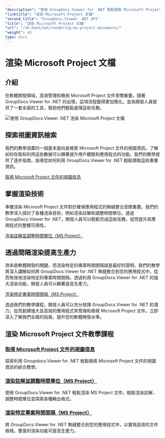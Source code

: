 ```yaml
---
"description": "使用 GroupDocs.Viewer for .NET 輕鬆擷取 Microsoft Project 文件的檢視資訊。豐富的渲染功能可提高工作效率。"
"linktitle": "渲染 Microsoft Project 文檔"
"second_title": "GroupDocs.Viewer .NET API"
"title": "渲染 Microsoft Project 文檔"
"url": "/zh-hant/net/rendering-ms-project-documents/"
"weight": 40
type: docs
---
```

# 渲染 Microsoft Project 文檔

## 介紹

在軟體開發領域，高效管理和檢視 Microsoft Project 文件至關重要。隨著 GroupDocs.Viewer for .NET 的出現，這項流程變得更加簡化，並為開發人員提供了一套全面的工具，幫助他們輕鬆處理這些任務。

![使用 GroupDocs.Viewer .NET 渲染 Microsoft Project 文檔](/viewer/rendering-microsoft-project-documents/image.png)

## 探索視圖資訊檢索
我們的教學涵蓋的一個基本面向是檢索 Microsoft Project 文件的視圖資訊。了解如何存取和利用這些數據可以顯著提升用戶體驗和應用程式的功能。我們的教學提供了逐步指南，指導您如何利用 GroupDocs.Viewer for .NET 輕鬆擷取這些重要資訊。

[取得 Microsoft Project 文件的視圖信息](./get-view-info-ms-project/)

## 掌握渲染技術
準確渲染 Microsoft Project 文件對於確保應用程式的無縫整合至關重要。我們的教學深入探討了各種渲染技術，例如渲染註解和調整時間單位。透過 GroupDocs.Viewer for .NET，開發人員可以輕鬆完成這些任務，從而提升其應用程式的整體可用性。

[渲染註解並調整時間單位（MS Project）](./render-notes-and-adjust-time-ms-project/)

## 透過間隔渲染提高生產力
效率是軟體開發的關鍵，而渲染特定的專案時間間隔就是最好的證明。我們的教學將深入講解如何將 GroupDocs.Viewer for .NET 無縫整合到您的應用程式中，從而有效地渲染特定的專案時間間隔。透過利用 GroupDocs.Viewer for .NET 的強大渲染功能，開發人員可以顯著提高生產力。

[渲染特定專案時間間隔（MS Project）](./render-project-time-interval-ms-project/)

透過我們的教學課程，開發人員可以充分發揮 GroupDocs.Viewer for .NET 的潛力，從而創建強大且高效的應用程式來管理和檢視 Microsoft Project 文件。立即深入了解我們全面的指南，提升您的軟體開發水準。
## 渲染 Microsoft Project 文件教學課程
### [取得 Microsoft Project 文件的視圖信息](./get-view-info-ms-project/)
探索利用 Groupdocs.Viewer for .NET 輕鬆檢索 Microsoft Project 文件的視圖資訊的綜合教學。
### [渲染註解並調整時間單位（MS Project）](./render-notes-and-adjust-time-ms-project/)
使用 GroupDocs.Viewer for .NET 輕鬆渲染 MS Project 文件。輕鬆渲染註解、調整時間單位並探索各種輸出格式。
### [渲染特定專案時間間隔（MS Project）](./render-project-time-interval-ms-project/)
將 GroupDocs.Viewer for .NET 無縫整合到您的應用程式中，以實現高效的文件檢視。豐富的渲染功能可提高生產力。